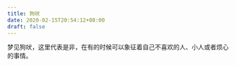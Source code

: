 ```yaml
---
title: 狗吠
date: 2020-02-15T20:54:12+08:00
draft: false
---
```


梦见狗吠，这里代表是非，在有的时候可以象征着自己不喜欢的人、小人或者烦心的事情。<br>
